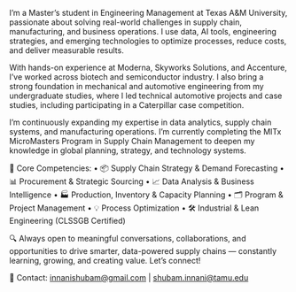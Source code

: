 I’m a Master’s student in Engineering Management at Texas A&M University, passionate about solving real-world challenges in supply chain, manufacturing, and business operations. I use data, AI tools, engineering strategies, and emerging technologies to optimize processes, reduce costs, and deliver measurable results.

With hands-on experience at Moderna, Skyworks Solutions, and Accenture, I’ve worked across biotech and semiconductor industry. I also bring a strong foundation in mechanical and automotive engineering from my undergraduate studies, where I led technical automotive projects and case studies, including participating in a Caterpillar case competition.

I’m continuously expanding my expertise in data analytics, supply chain systems, and manufacturing operations. I’m currently completing the MITx MicroMasters Program in Supply Chain Management to deepen my knowledge in global planning, strategy, and technology systems.

🔧 Core Competencies:
• 📦 Supply Chain Strategy & Demand Forecasting
• 📊 Procurement & Strategic Sourcing
• 📈 Data Analysis & Business Intelligence
• 🏭 Production, Inventory & Capacity Planning
• 🗂️ Program & Project Management
• 💡 Process Optimization
• 🛠️ Industrial & Lean Engineering (CLSSGB Certified)

🔍 Always open to meaningful conversations, collaborations, and opportunities to drive smarter, data-powered supply chains — constantly learning, growing, and creating value. Let’s connect!

📧 Contact: innanishubam@gmail.com | shubam.innani@tamu.edu
<!---
Shubam-Innani/Shubam-Innani is a ✨ special ✨ repository because its `README.md` (this file) appears on your GitHub profile.
You can click the Preview link to take a look at your changes.
--->
